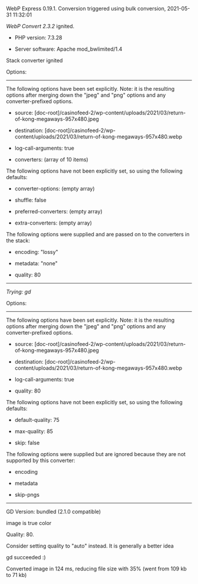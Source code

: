 WebP Express 0.19.1. Conversion triggered using bulk conversion, 2021-05-31 11:32:01

*WebP Convert 2.3.2*  ignited.
- PHP version: 7.3.28
- Server software: Apache mod_bwlimited/1.4

Stack converter ignited

Options:
------------
The following options have been set explicitly. Note: it is the resulting options after merging down the "jpeg" and "png" options and any converter-prefixed options.
- source: [doc-root]/casinofeed-2/wp-content/uploads/2021/03/return-of-kong-megaways-957x480.jpeg
- destination: [doc-root]/casinofeed-2/wp-content/uploads/2021/03/return-of-kong-megaways-957x480.webp
- log-call-arguments: true
- converters: (array of 10 items)

The following options have not been explicitly set, so using the following defaults:
- converter-options: (empty array)
- shuffle: false
- preferred-converters: (empty array)
- extra-converters: (empty array)

The following options were supplied and are passed on to the converters in the stack:
- encoding: "lossy"
- metadata: "none"
- quality: 80
------------


*Trying: gd* 

Options:
------------
The following options have been set explicitly. Note: it is the resulting options after merging down the "jpeg" and "png" options and any converter-prefixed options.
- source: [doc-root]/casinofeed-2/wp-content/uploads/2021/03/return-of-kong-megaways-957x480.jpeg
- destination: [doc-root]/casinofeed-2/wp-content/uploads/2021/03/return-of-kong-megaways-957x480.webp
- log-call-arguments: true
- quality: 80

The following options have not been explicitly set, so using the following defaults:
- default-quality: 75
- max-quality: 85
- skip: false

The following options were supplied but are ignored because they are not supported by this converter:
- encoding
- metadata
- skip-pngs
------------

GD Version: bundled (2.1.0 compatible)
image is true color
Quality: 80. 
Consider setting quality to "auto" instead. It is generally a better idea
gd succeeded :)

Converted image in 124 ms, reducing file size with 35% (went from 109 kb to 71 kb)
